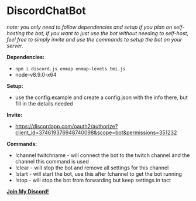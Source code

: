 # DiscordChatBot
*note: you only need to follow dependencies and setup if you plan on self-hosting the bot, if you want to just use the bot without needing to self-host, feel free to simply invite and use the commands to setup the bot on your server.*

**Dependencies:**
* ```npm i discord.js enmap enmap-levels tmi.js```
* node-v8.9.0-x64

**Setup:**
* use the config.example and create a config.json with the info there, but fill in the details needed

**Invite:**
* https://discordapp.com/oauth2/authorize?client_id=374619376948740098&scope=bot&permissions=351232

**Commands:**
* !channel twitchname - will connect the bot to the twitch channel and the channel this command is used
* !clear - will stop the bot and remove all settings for this channel
* !start - will start the bot, use this after !channel to get the bot running
* !stop - will stop the bot from forwarding but keep settings in tact

**[Join My Discord!](https://discord.gg/tZNvEsZ)**

